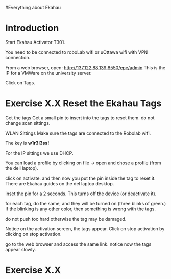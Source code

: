#Everything about Ekahau

# Introduction #

Start Ekahau Activator T301.

You need to be connected to roboLab wifi or uOttawa wifi with VPN connection.

From a web browser, open: http://137.122.88.139:8550/epe/admin
This is the IP for a VMWare on the university server.

Click on Tags.

# Exercise X.X Reset the Ekahau Tags #
Get the tags
Get a small pin to insert into the tags to reset them.
do not change scan sittings.

WLAN Sittings
Make sure the tags are connected to the Robolab wifi.

The key is **w1r3l3ss!**

For the IP sittings we use DHCP.

You can load a profile by clicking on file -> open and chose a profile (from the dell laptop).

click on activate.
and then now you put the pin inside the tag to reset it.
There are Ekahau guides on the del laptop desktop.

inset the pin for a 2 seconds. This turns off the device (or deactivate it).

for each tag, do the same, and they will be turned on (three blinks of green.) If the blinking is any other color, then something is wrong with the tags.

do not push too hard otherwise the tag may be damaged.

Notice on the activation screen, the tags appear.
Click on stop activation by clicking on stop activation.

go to the web browser and access the same link.
notice now the tags appear slowly.



# Exercise X.X #